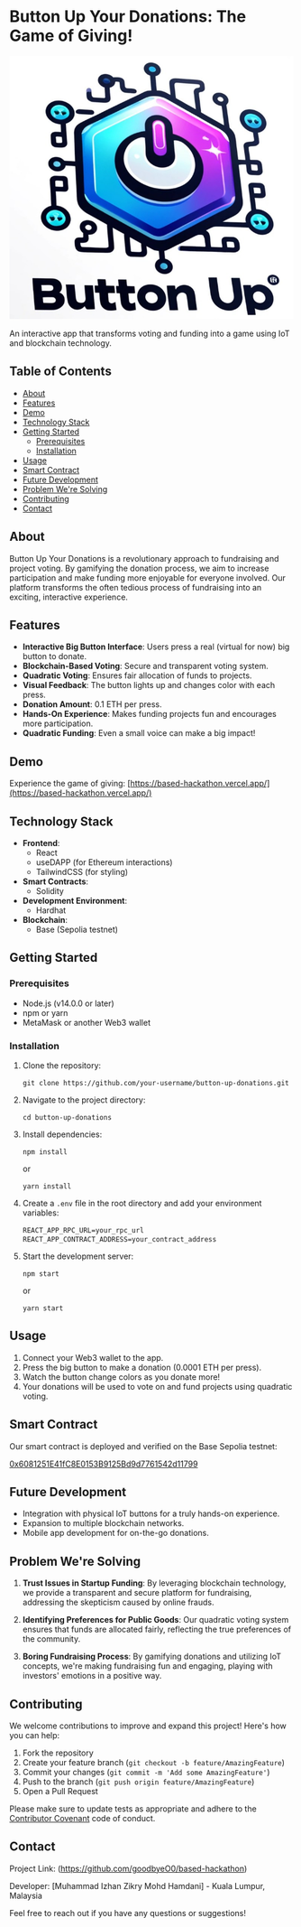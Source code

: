 # Button Up Your Donations: The Game of Giving!

![Button Up Your Donations Logo](./src/assets/logo_basedHacks.jpg)

An interactive app that transforms voting and funding into a game using IoT and blockchain technology.

## Table of Contents

- [About](#about)
- [Features](#features)
- [Demo](#demo)
- [Technology Stack](#technology-stack)
- [Getting Started](#getting-started)
  - [Prerequisites](#prerequisites)
  - [Installation](#installation)
- [Usage](#usage)
- [Smart Contract](#smart-contract)
- [Future Development](#future-development)
- [Problem We're Solving](#problem-were-solving)
- [Contributing](#contributing)
- [Contact](#contact)

## About

Button Up Your Donations is a revolutionary approach to fundraising and project voting. By gamifying the donation process, we aim to increase participation and make funding more enjoyable for everyone involved. Our platform transforms the often tedious process of fundraising into an exciting, interactive experience.

## Features

- **Interactive Big Button Interface**: Users press a real (virtual for now) big button to donate.
- **Blockchain-Based Voting**: Secure and transparent voting system.
- **Quadratic Voting**: Ensures fair allocation of funds to projects.
- **Visual Feedback**: The button lights up and changes color with each press.
- **Donation Amount**: 0.1 ETH per press.
- **Hands-On Experience**: Makes funding projects fun and encourages more participation.
- **Quadratic Funding**: Even a small voice can make a big impact!

## Demo

Experience the game of giving: [https://based-hackathon.vercel.app/](https://based-hackathon.vercel.app/)

## Technology Stack

- **Frontend**:
  - React
  - useDAPP (for Ethereum interactions)
  - TailwindCSS (for styling)
- **Smart Contracts**:
  - Solidity
- **Development Environment**:
  - Hardhat
- **Blockchain**:
  - Base (Sepolia testnet)

## Getting Started

### Prerequisites

- Node.js (v14.0.0 or later)
- npm or yarn
- MetaMask or another Web3 wallet

### Installation

1. Clone the repository:

   ```
   git clone https://github.com/your-username/button-up-donations.git
   ```

2. Navigate to the project directory:

   ```
   cd button-up-donations
   ```

3. Install dependencies:

   ```
   npm install
   ```

   or

   ```
   yarn install
   ```

4. Create a `.env` file in the root directory and add your environment variables:

   ```
   REACT_APP_RPC_URL=your_rpc_url
   REACT_APP_CONTRACT_ADDRESS=your_contract_address
   ```

5. Start the development server:
   ```
   npm start
   ```
   or
   ```
   yarn start
   ```

## Usage

1. Connect your Web3 wallet to the app.
2. Press the big button to make a donation (0.0001 ETH per press).
3. Watch the button change colors as you donate more!
4. Your donations will be used to vote on and fund projects using quadratic voting.

## Smart Contract

Our smart contract is deployed and verified on the Base Sepolia testnet:

[0x6081251E41fC8E0153B9125Bd9d7761542d11799](https://sepolia.basescan.org/address/0x6081251E41fC8E0153B9125Bd9d7761542d11799#code)

## Future Development

- Integration with physical IoT buttons for a truly hands-on experience.
- Expansion to multiple blockchain networks.
- Mobile app development for on-the-go donations.

## Problem We're Solving

1. **Trust Issues in Startup Funding**: By leveraging blockchain technology, we provide a transparent and secure platform for fundraising, addressing the skepticism caused by online frauds.

2. **Identifying Preferences for Public Goods**: Our quadratic voting system ensures that funds are allocated fairly, reflecting the true preferences of the community.

3. **Boring Fundraising Process**: By gamifying donations and utilizing IoT concepts, we're making fundraising fun and engaging, playing with investors' emotions in a positive way.

## Contributing

We welcome contributions to improve and expand this project! Here's how you can help:

1. Fork the repository
2. Create your feature branch (`git checkout -b feature/AmazingFeature`)
3. Commit your changes (`git commit -m 'Add some AmazingFeature'`)
4. Push to the branch (`git push origin feature/AmazingFeature`)
5. Open a Pull Request

Please make sure to update tests as appropriate and adhere to the [Contributor Covenant](https://www.contributor-covenant.org/) code of conduct.

## Contact

Project Link: (https://github.com/goodbyeO0/based-hackathon)

Developer: [Muhammad Izhan Zikry Mohd Hamdani] - Kuala Lumpur, Malaysia

Feel free to reach out if you have any questions or suggestions!
